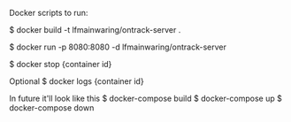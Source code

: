 Docker scripts to run:

\$ docker build -t lfmainwaring/ontrack-server .

\$ docker run -p 8080:8080 -d lfmainwaring/ontrack-server

\$ docker stop {container id}

Optional
\$ docker logs {container id}

In future it'll look like this
\$ docker-compose build
\$ docker-compose up
\$ docker-compose down
